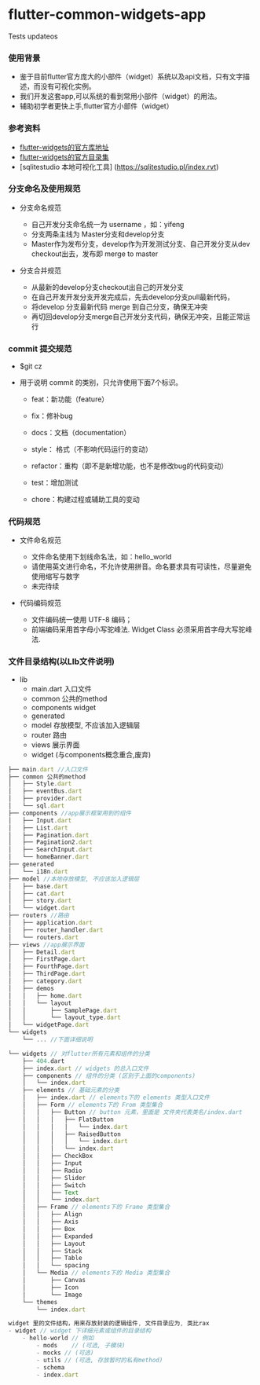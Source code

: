 # flutter-common-widgets-app

Tests updateos

### 使用背景
* 鉴于目前flutter官方庞大的小部件（widget）系统以及api文档，只有文字描述，而没有可视化实例。
* 我们开发这套app,可以系统的看到常用小部件（widget）的用法。
* 辅助初学者更快上手,flutter官方小部件（widget）



### 参考资料

* [flutter-widgets的官方库地址]( https://docs.flutter.kim/widgets/widgets-library.html )
* [flutter-widgets的官方目录集]( http://doc.flutter-dev.cn/widgets/ )
* [sqlitestudio 本地可视化工具] (https://sqlitestudio.pl/index.rvt)

### 分支命名及使用规范

* 分支命名规范
	- 自己开发分支命名统一为 username ，如：yifeng
	- 分支两条主线为 Master分支和develop分支
	- Master作为发布分支，develop作为开发测试分支、自己开发分支从dev checkout出去，发布即 merge to master

* 分支合并规范
	- 从最新的develop分支checkout出自己的开发分支
	- 在自己开发开发分支开发完成后，先去develop分支pull最新代码，
	- 将develop 分支最新代码 merge 到自己分支，确保无冲突
	- 再切回develop分支merge自己开发分支代码，确保无冲突，且能正常运行

### commit 提交规范
* $git cz

* 用于说明 commit 的类别，只允许使用下面7个标识。

  - feat：新功能（feature）

  - fix：修补bug

  - docs：文档（documentation）

  - style： 格式（不影响代码运行的变动）

  - refactor：重构（即不是新增功能，也不是修改bug的代码变动）

  - test：增加测试

  - chore：构建过程或辅助工具的变动


### 代码规范
* 文件命名规范
	- 文件命名使用下划线命名法，如：hello_world
	- 请使用英文进行命名，不允许使用拼音。命名要求具有可读性，尽量避免使用缩写与数字
	- 未完待续

* 代码编码规范
	- 文件编码统一使用 UTF-8 编码；
	- 前端编码采用首字母小写驼峰法. Widget Class 必须采用首字母大写驼峰法.

### 文件目录结构(以LIb文件说明)

- lib
	- main.dart 入口文件
	- common 公共的method
	- components widget
	- generated
	- model 存放模型, 不应该加入逻辑层
	- router 路由
	- views 展示界面
	- widget (与components概念重合,废弃)

``` javascript
├── main.dart //入口文件
├── common 公共的method
│   ├── Style.dart
│   ├── eventBus.dart
│   ├── provider.dart
│   └── sql.dart
├── components //app展示框架用到的组件
│   ├── Input.dart
│   ├── List.dart
│   ├── Pagination.dart
│   ├── Pagination2.dart
│   ├── SearchInput.dart
│   └── homeBanner.dart
├── generated
│   └── i18n.dart
├── model //本地存放模型, 不应该加入逻辑层
│   ├── base.dart
│   ├── cat.dart
│   ├── story.dart
│   └── widget.dart
├── routers //路由
│   ├── application.dart
│   ├── router_handler.dart
│   └── routers.dart
├── views //app展示界面
│   ├── Detail.dart
│   ├── FirstPage.dart
│   ├── FourthPage.dart
│   ├── ThirdPage.dart
│   ├── category.dart
│   ├── demos
│   │   ├── home.dart
│   │   └── layout
│   │       ├── SamplePage.dart
│   │       └── layout_type.dart
│   └── widgetPage.dart
└── widgets
    └── ... //下面详细说明
```

``` javascript
└── widgets // 对flutter所有元素和组件的分类
    ├── 404.dart
    ├── index.dart // widgets 的总入口文件
    ├── components // 组件的分类 (区别于上面的components)
    │   └── index.dart
    ├── elements // 基础元素的分类
    │   ├── index.dart // elements下的 elements 类型入口文件
    │   ├── Form // elements下的 From 类型集合
    │   │   ├── Button // button 元素，里面是 文件夹代表类名/index.dart
    │   │   │   ├── FlatButton
    │   │   │   │   └── index.dart
    │   │   │   ├── RaisedButton
    │   │   │   │   └── index.dart
    │   │   │   └── index.dart
    │   │   ├── CheckBox
    │   │   ├── Input
    │   │   ├── Radio
    │   │   ├── Slider
    │   │   ├── Switch
    │   │   ├── Text
    │   │   └── index.dart
    │   ├── Frame // elements下的 Frame 类型集合
    │   │   ├── Align
    │   │   ├── Axis
    │   │   ├── Box
    │   │   ├── Expanded
    │   │   ├── Layout
    │   │   ├── Stack
    │   │   ├── Table
    │   │   └── spacing
    │   └── Media // elements下的 Media 类型集合
    │       ├── Canvas
    │       ├── Icon
    │       └── Image
    └── themes
        └── index.dart
```

```javascript
widget 里的文件结构，用来存放封装的逻辑组件, 文件目录应为, 类比rax
- widget // widget 下详细元素或组件的目录结构
	- hello-world // 例如
		- mods	  // (可选, 子模块)
		- mocks // (可选)
		- utils // (可选, 存放暂时的私有method)
		- schema
		- index.dart
```
